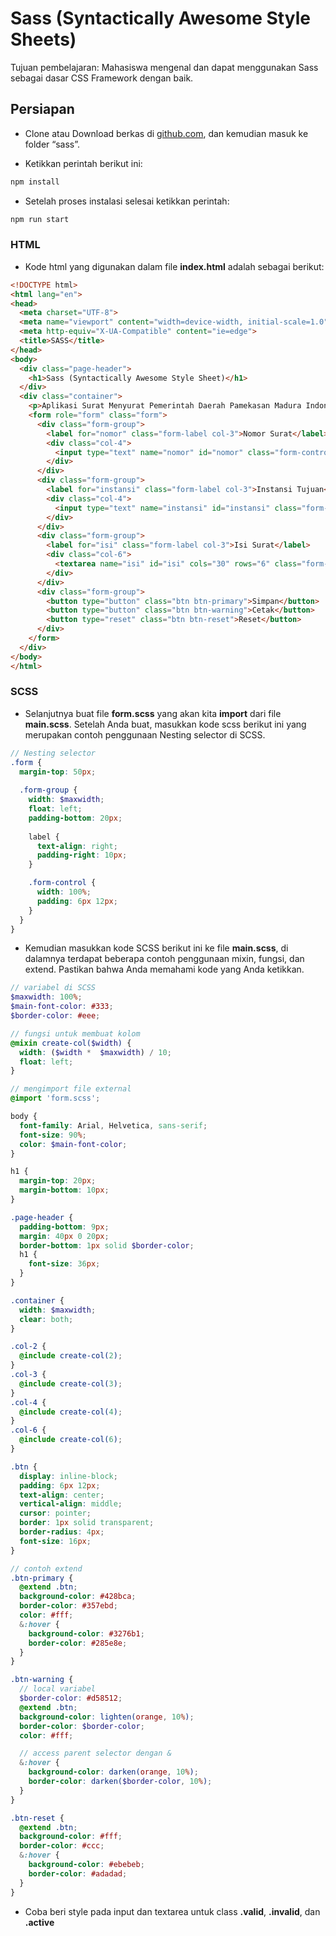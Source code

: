 # Sass (Syntactically Awesome Style Sheets)

Tujuan pembelajaran: Mahasiswa mengenal dan dapat menggunakan Sass sebagai dasar CSS Framework dengan baik.

## Persiapan
* Clone atau Download berkas di [github.com](https://github.com/NazirArifin/modulframework), dan kemudian masuk ke folder “sass”.

* Ketikkan perintah berikut ini:
```sh
npm install
```

* Setelah proses instalasi selesai ketikkan perintah:
```sh
npm run start
```

### HTML

* Kode html yang digunakan dalam file __index.html__ adalah sebagai berikut:
```html
<!DOCTYPE html>
<html lang="en">
<head>
  <meta charset="UTF-8">
  <meta name="viewport" content="width=device-width, initial-scale=1.0">
  <meta http-equiv="X-UA-Compatible" content="ie=edge">
  <title>SASS</title>
</head>
<body>
  <div class="page-header">
    <h1>Sass (Syntactically Awesome Style Sheet)</h1>
  </div>
  <div class="container">
    <p>Aplikasi Surat Menyurat Pemerintah Daerah Pamekasan Madura Indonesia</p>
    <form role="form" class="form">
      <div class="form-group">
        <label for="nomor" class="form-label col-3">Nomor Surat</label>
        <div class="col-4">
          <input type="text" name="nomor" id="nomor" class="form-control valid">
        </div>
      </div>
      <div class="form-group">
        <label for="instansi" class="form-label col-3">Instansi Tujuan</label>
        <div class="col-4">
          <input type="text" name="instansi" id="instansi" class="form-control invalid">
        </div>
      </div>
      <div class="form-group">
        <label for="isi" class="form-label col-3">Isi Surat</label>
        <div class="col-6">
          <textarea name="isi" id="isi" cols="30" rows="6" class="form-control active"></textarea>
        </div>
      </div>
      <div class="form-group">
        <button type="button" class="btn btn-primary">Simpan</button>
        <button type="button" class="btn btn-warning">Cetak</button>
        <button type="reset" class="btn btn-reset">Reset</button>
      </div>
    </form>
  </div>
</body>
</html>
```

### SCSS

* Selanjutnya buat file __form.scss__ yang akan kita __import__ dari file __main.scss__. Setelah Anda buat, masukkan kode scss berikut ini yang merupakan contoh penggunaan Nesting selector di SCSS.

```scss
// Nesting selector
.form {
  margin-top: 50px;
  
  .form-group {
    width: $maxwidth;
    float: left;
    padding-bottom: 20px;
    
    label {
      text-align: right;
      padding-right: 10px;
    }

    .form-control {
      width: 100%;
      padding: 6px 12px;
    }
  }
}
```

* Kemudian masukkan kode SCSS berikut ini ke file __main.scss__, di dalamnya terdapat beberapa contoh penggunaan mixin, fungsi, dan extend. Pastikan bahwa Anda memahami kode yang Anda ketikkan.

```scss
// variabel di SCSS
$maxwidth: 100%;
$main-font-color: #333;
$border-color: #eee;

// fungsi untuk membuat kolom
@mixin create-col($width) {
  width: ($width *  $maxwidth) / 10;
  float: left; 
}

// mengimport file external
@import 'form.scss';

body {
  font-family: Arial, Helvetica, sans-serif;
  font-size: 90%;
  color: $main-font-color;
}

h1 {
  margin-top: 20px;
  margin-bottom: 10px;
}

.page-header {
  padding-bottom: 9px;
  margin: 40px 0 20px;
  border-bottom: 1px solid $border-color;
  h1 {
    font-size: 36px;
  }
}

.container {
  width: $maxwidth;
  clear: both;
}

.col-2 {
  @include create-col(2);
}
.col-3 {
  @include create-col(3);
}
.col-4 {
  @include create-col(4);
}
.col-6 {
  @include create-col(6);
}

.btn {
  display: inline-block;
  padding: 6px 12px;
  text-align: center;
  vertical-align: middle;
  cursor: pointer;
  border: 1px solid transparent;
  border-radius: 4px;
  font-size: 16px;
}

// contoh extend
.btn-primary {
  @extend .btn;
  background-color: #428bca;
  border-color: #357ebd;
  color: #fff;
  &:hover {
    background-color: #3276b1;
    border-color: #285e8e;
  }
}

.btn-warning {
  // local variabel
  $border-color: #d58512;
  @extend .btn;
  background-color: lighten(orange, 10%);
  border-color: $border-color;
  color: #fff;

  // access parent selector dengan &
  &:hover {
    background-color: darken(orange, 10%);
    border-color: darken($border-color, 10%);
  }
}

.btn-reset {
  @extend .btn;
  background-color: #fff;
  border-color: #ccc;
  &:hover {
    background-color: #ebebeb;
    border-color: #adadad;
  }
}
```

* Coba beri style pada input dan textarea untuk class __.valid__, __.invalid__, dan __.active__
